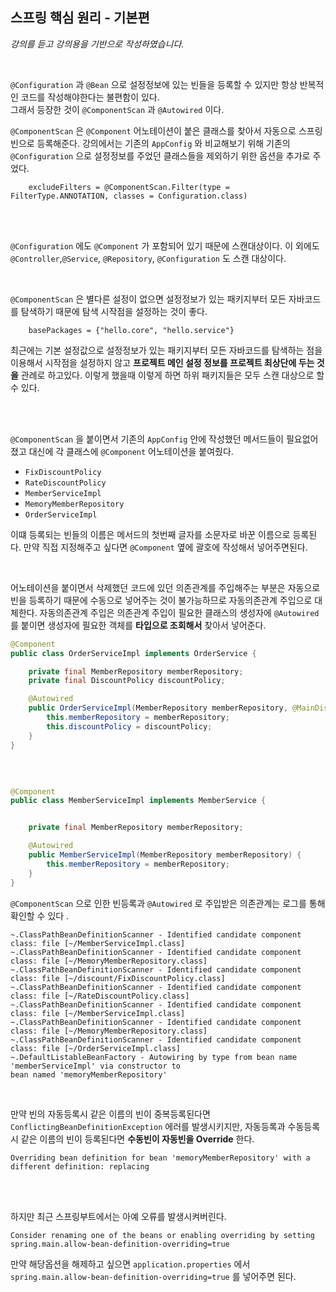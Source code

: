 ## 스프링 핵심 원리 - 기본편
_강의를 듣고 강의용을 기반으로 작성하였습니다._

<br>

`@Configuration` 과 `@Bean` 으로 설정정보에 있는 빈들을 등록할 수 있지만 항상 반복적인 코드를 작성해야한다는 불편함이 있다.   
그래서 등장한 것이 `@ComponentScan` 과 `@Autowired` 이다. 

`@ComponentScan` 은 `@Component` 어노테이션이 붙은 클래스를 찾아서 자동으로 스프링빈으로 등록해준다. 강의에서는 기존의 `AppConfig` 와 비교해보기 위해
기존의 `@Configuration` 으로 설정정보를 주었던 클래스들을 제외하기 위한 옵션을 추가로 주었다.

```
    excludeFilters = @ComponentScan.Filter(type = FilterType.ANNOTATION, classes = Configuration.class)
```

<br><br>

`@Configuration` 에도 `@Component` 가 포함되어 있기 때문에 스캔대상이다. 이 외에도 `@Controller`,`@Service`, `@Repository`, `@Configuration` 도 스캔 대상이다.  

<br>

`@ComponentScan` 은 별다른 설정이 없으면 설정정보가 있는 패키지부터 모든 자바코드를 탐색하기 때문에 탐색 시작점을 설정하는 것이 좋다.
```
    basePackages = {"hello.core", "hello.service"}
```
최근에는 기본 설정값으로 설정정보가 있는 패키지부터 모든 자바코드를 탐색하는 점을 이용해서 시작점을 설정하지 않고 **프로젝트 메인 설정 정보를 프로젝트 최상단에 
두는 것을** 관례로 하고있다. 이렇게 했을때 이렇게 하면 하위 패키지들은 모두 스캔 대상으로 할 수 있다.


<br><br>


`@ComponentScan` 을 붙이면서 기존의 `AppConfig` 안에 작성했던 메서드들이 필요없어졌고 대신에 각 클래스에 `@Component` 어노테이션을 붙여줬다.

- `FixDiscountPolicy`
- `RateDiscountPolicy`
- `MemberServiceImpl`
- `MemoryMemberRepository`
- `OrderServiceImpl`

이떄 등록되는 빈들의 이름은 메서드의 첫번째 글자를 소문자로 바꾼 이름으로 등록된다. 만약 직접 지정해주고 싶다면 `@Component` 옆에 괄호에 작성해서 넣어주면된다.


<br>

어노테이션을 붙이면서 삭제했던 코드에 있던 의존관계를 주입해주는 부분은 자동으로 빈을 등록하기 때문에 수동으로 넣어주는 것이 불가능하므로 
자동의존관계 주입으로 대체한다. 자동의존관계 주입은 의존관계 주입이 필요한 클래스의 생성자에 `@Autowired` 를 붙이면 생성자에 필요한 객체를 **타입으로 조회해서** 찾아서 넣어준다.


```java
@Component
public class OrderServiceImpl implements OrderService {

    private final MemberRepository memberRepository;
    private final DiscountPolicy discountPolicy;

    @Autowired
    public OrderServiceImpl(MemberRepository memberRepository, @MainDiscountPolicy DiscountPolicy discountPolicy) {
        this.memberRepository = memberRepository;
        this.discountPolicy = discountPolicy;
    }
}

```

<br>

```java

@Component
public class MemberServiceImpl implements MemberService {


    private final MemberRepository memberRepository;

    @Autowired
    public MemberServiceImpl(MemberRepository memberRepository) {
        this.memberRepository = memberRepository;
    }
}

```

`@ComponentScan` 으로 인한 빈등록과 `@Autowired` 로 주입받은 의존관계는 로그를 통해 확인할 수 있다 .

```
~.ClassPathBeanDefinitionScanner - Identified candidate component class: file [~/MemberServiceImpl.class]
~.ClassPathBeanDefinitionScanner - Identified candidate component class: file [~/MemoryMemberRepository.class]
~.ClassPathBeanDefinitionScanner - Identified candidate component class: file [~/discount/FixDiscountPolicy.class]
~.ClassPathBeanDefinitionScanner - Identified candidate component class: file [~/RateDiscountPolicy.class]
~.ClassPathBeanDefinitionScanner - Identified candidate component class: file [~/MemberServiceImpl.class]
~.ClassPathBeanDefinitionScanner - Identified candidate component class: file [~/MemoryMemberRepository.class]
~.ClassPathBeanDefinitionScanner - Identified candidate component class: file [~/OrderServiceImpl.class]
~.DefaultListableBeanFactory - Autowiring by type from bean name 'memberServiceImpl' via constructor to 
bean named 'memoryMemberRepository'
```

<br>

만약 빈의 자동등록시 같은 이름의 빈이 중복등록된다면 `ConflictingBeanDefinitionException` 에러를 발생시키지만, 자동등록과 수동등록시 같은 이름의 빈이 
등록된다면 **수동빈이 자동빈을 Override** 한다. 
```
Overriding bean definition for bean 'memoryMemberRepository' with a different definition: replacing
```

<br><br>

하지만 최근 스프링부트에서는 아예 오류를 발생시켜버린다. 

```
Consider renaming one of the beans or enabling overriding by setting spring.main.allow-bean-definition-overriding=true
```

만약 해당옵션을 해제하고 싶으면 `application.properties` 에서 `spring.main.allow-bean-definition-overriding=true` 를 넣어주면 된다. 

<br><br>